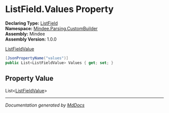 ﻿<!--  
  <auto-generated>   
    The contents of this file were generated by a tool.  
    Changes to this file may be list if the file is regenerated  
  </auto-generated>   
-->

# ListField.Values Property

**Declaring Type:** [ListField](../index.md)  
**Namespace:** [Mindee.Parsing.CustomBuilder](../../index.md)  
**Assembly:** Mindee  
**Assembly Version:** 1.0.0

[ListFieldValue](../../ListFieldValue/index.md)

```csharp
[JsonPropertyName("values")]
public List<ListFieldValue> Values { get; set; }
```

## Property Value

List\<[ListFieldValue](../../ListFieldValue/index.md)\>

___

*Documentation generated by [MdDocs](https://github.com/ap0llo/mddocs)*
